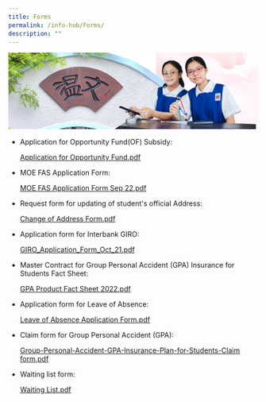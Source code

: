 ```yaml
---
title: Forms
permalink: /info-hub/Forms/
description: ""
---
```

![](/images/01%20Banner%20Photos/06%20subpage%20infohub.jpg)

* Application for Opportunity Fund(OF) Subsidy:

	[Application for Opportunity Fund.pdf](/files/06%20Infohub/Application%20for%20Opportunity%20Fund.pdf)

* MOE FAS Application Form: 

	[MOE FAS Application Form Sep 22.pdf](/files/06%20Infohub/GGAS_Application%20Form.pdf)

* Request form for updating of student's official Address: 

	[Change of Address Form.pdf](/files/06%20Infohub/Change%20of%20Address%20Form.pdf)

* Application form for Interbank GIRO: 

	[GIRO_Application_Form_Oct_21.pdf](/files/06%20Infohub/giro_application_form_oct%202021.pdf)

* Master Contract for Group Personal Accident (GPA) Insurance for Students Fact Sheet: 

	[GPA Product Fact Sheet 2022.pdf](/files/06%20Infohub/Product%20Fact%20Sheet%20Year%202022%20Sep%202022.pdf)

* Application form for Leave of Absence: 

	[Leave of Absence Application Form.pdf](/files/06%20Infohub/Leave%20of%20Absence%20Application%20Form.pdf)

* Claim form for Group Personal Accident (GPA): 

	[Group-Personal-Accident-GPA-Insurance-Plan-for-Students-Claim form.pdf](/files/06%20Infohub/Group-Personal-Accident-GPA-Insurance-Plan-for-Students-Claim%20form.pdf)

* Waiting list form: 

	[Waiting List.pdf](/files/06%20Infohub/Waiting%20List.pdf)